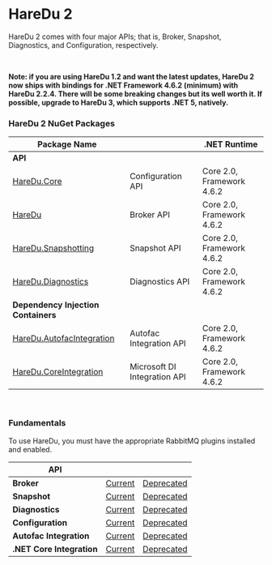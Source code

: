 # HareDu 2

HareDu 2 comes with four major APIs; that is, Broker, Snapshot, Diagnostics, and Configuration, respectively.

<br>

**Note: if you are using HareDu 1.2 and want the latest updates, HareDu 2 now ships with bindings for .NET Framework 4.6.2 (minimum) with HareDu 2.2.4. There will be some breaking changes but its well worth it. If possible, upgrade to HareDu 3, which supports .NET 5, natively.**

### HareDu 2 NuGet Packages

| Package Name |  | .NET Runtime |
|---| --- | --- |
| **API** |  |  |
| [HareDu.Core](https://www.nuget.org/packages/HareDu.Core/) | Configuration API | Core 2.0, Framework 4.6.2 |
| [HareDu](https://www.nuget.org/packages/HareDu/) | Broker API | Core 2.0, Framework 4.6.2 |
| [HareDu.Snapshotting](https://www.nuget.org/packages/HareDu.Snapshotting/) | Snapshot API | Core 2.0, Framework 4.6.2 |
| [HareDu.Diagnostics](https://www.nuget.org/packages/HareDu.Diagnostics/) | Diagnostics API | Core 2.0, Framework 4.6.2 |
| **Dependency Injection Containers** | | |
| [HareDu.AutofacIntegration](https://www.nuget.org/packages/HareDu.AutofacIntegration/) | Autofac Integration API | Core 2.0, Framework 4.6.2 |
| [HareDu.CoreIntegration](https://www.nuget.org/packages/HareDu.CoreIntegration/) | Microsoft DI Integration API| Core 2.0, Framework 4.6.2 |

<br>

### Fundamentals
To use HareDu, you must have the appropriate RabbitMQ plugins installed and enabled.

| API |  |  |
| --- | --- | --- |
| **Broker** | [Current](https://github.com/ahives/HareDu2/blob/master/docs/broker-api.md) | [Deprecated](https://github.com/ahives/HareDu2/blob/master/docs/deprecated/broker-api.md) |
| **Snapshot** | [Current](https://github.com/ahives/HareDu2/blob/master/docs/snapshot-api.md) | [Deprecated](https://github.com/ahives/HareDu2/blob/master/docs/deprecated/snapshot-api.md) |
| **Diagnostics** | [Current](https://github.com/ahives/HareDu2/blob/master/docs/diagnostics-api.md) | [Deprecated](https://github.com/ahives/HareDu2/blob/master/docs/deprecated/diagnostics-api.md) |
| **Configuration** | [Current](https://github.com/ahives/HareDu2/blob/master/docs/configuration.md) | [Deprecated](https://github.com/ahives/HareDu2/blob/master/docs/deprecated/configuration.md) |
| **Autofac Integration** | [Current](https://github.com/ahives/HareDu2/blob/master/docs/autofac-integration.md) | [Deprecated](https://github.com/ahives/HareDu2/blob/master/docs/deprecated/autofac-integration.md) |
| **.NET Core Integration** | [Current](https://github.com/ahives/HareDu2/blob/master/docs/core-integration.md) | [Deprecated](https://github.com/ahives/HareDu2/blob/master/docs/deprecated/core-integration.md) |

